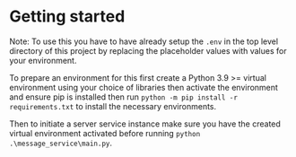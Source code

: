 # Getting started

Note:
  To use this you have to have already setup the `.env` in the top level directory of this
  project by replacing the placeholder values with values for your environment.

To prepare an environment for this first create a Python 3.9 >= virtual environment using your
choice of libraries then activate the environment and ensure pip is installed then run
`python -m pip install -r requirements.txt` to install the necessary environments.

Then to initiate a server service instance make sure you have the created virtual environment
activated before running `python .\message_service\main.py`.
